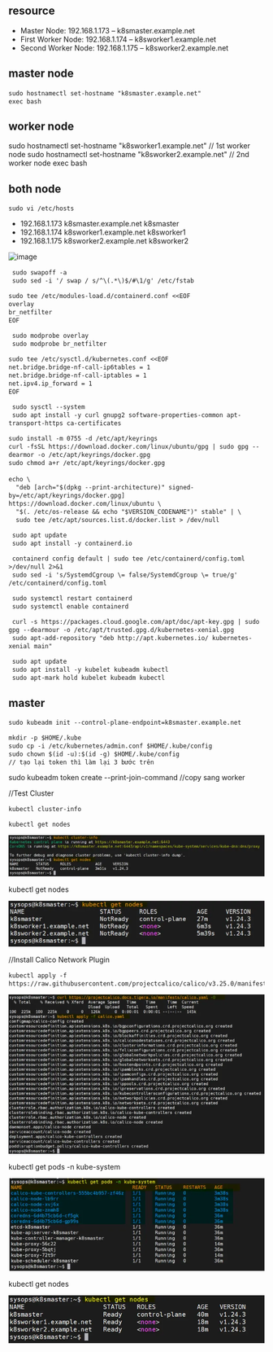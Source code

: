 ## resource
- Master Node:  192.168.1.173 – k8smaster.example.net
- First Worker Node:  192.168.1.174 – k8sworker1.example.net
- Second Worker Node:  192.168.1.175 – k8sworker2.example.net

## master node
 ```
 sudo hostnamectl set-hostname "k8smaster.example.net"
 exec bash
 ```
## worker node
 sudo hostnamectl set-hostname "k8sworker1.example.net"   // 1st worker node
 sudo hostnamectl set-hostname "k8sworker2.example.net"   // 2nd worker node
 exec bash

## both node

```
sudo vi /etc/hosts 
```

- 192.168.1.173   k8smaster.example.net k8smaster
- 192.168.1.174   k8sworker1.example.net k8sworker1
- 192.168.1.175   k8sworker2.example.net k8sworker2

![image](https://github.com/namdz608/k8s-setup-file/assets/72740871/f60a09a0-1f56-4b6b-a009-0fce26856cba)

```
 sudo swapoff -a
 sudo sed -i '/ swap / s/^\(.*\)$/#\1/g' /etc/fstab
```

```
sudo tee /etc/modules-load.d/containerd.conf <<EOF
overlay
br_netfilter
EOF
```

```
 sudo modprobe overlay
 sudo modprobe br_netfilter
```

```
sudo tee /etc/sysctl.d/kubernetes.conf <<EOF
net.bridge.bridge-nf-call-ip6tables = 1
net.bridge.bridge-nf-call-iptables = 1
net.ipv4.ip_forward = 1
EOF
```

```
 sudo sysctl --system
 sudo apt install -y curl gnupg2 software-properties-common apt-transport-https ca-certificates
```
```
sudo install -m 0755 -d /etc/apt/keyrings
curl -fsSL https://download.docker.com/linux/ubuntu/gpg | sudo gpg --dearmor -o /etc/apt/keyrings/docker.gpg
sudo chmod a+r /etc/apt/keyrings/docker.gpg

echo \
  "deb [arch="$(dpkg --print-architecture)" signed-by=/etc/apt/keyrings/docker.gpg] https://download.docker.com/linux/ubuntu \
  "$(. /etc/os-release && echo "$VERSION_CODENAME")" stable" | \
  sudo tee /etc/apt/sources.list.d/docker.list > /dev/null
```
```
 sudo apt update
 sudo apt install -y containerd.io
```

```
 containerd config default | sudo tee /etc/containerd/config.toml >/dev/null 2>&1
 sudo sed -i 's/SystemdCgroup \= false/SystemdCgroup \= true/g' /etc/containerd/config.toml
```

```
 sudo systemctl restart containerd
 sudo systemctl enable containerd
```
```
 curl -s https://packages.cloud.google.com/apt/doc/apt-key.gpg | sudo gpg --dearmour -o /etc/apt/trusted.gpg.d/kubernetes-xenial.gpg
 sudo apt-add-repository "deb http://apt.kubernetes.io/ kubernetes-xenial main"
```
```
 sudo apt update
 sudo apt install -y kubelet kubeadm kubectl
 sudo apt-mark hold kubelet kubeadm kubectl
```
## master
```
sudo kubeadm init --control-plane-endpoint=k8smaster.example.net
```

```
mkdir -p $HOME/.kube
sudo cp -i /etc/kubernetes/admin.conf $HOME/.kube/config
sudo chown $(id -u):$(id -g) $HOME/.kube/config
// tạo lại token thì làm lại 3 bước trên
```
sudo kubeadm token create --print-join-command
//copy sang worker

//Test Cluster
```
kubectl cluster-info
```

```
kubectl get nodes
```

![Alt text](image.png)

kubectl get nodes

![Alt text](image-1.png)

//Install Calico Network Plugin

```
kubectl apply -f https://raw.githubusercontent.com/projectcalico/calico/v3.25.0/manifests/calico.yaml
```
![Alt text](image-2.png)

kubectl get pods -n kube-system

![Alt text](image-3.png)

kubectl get nodes

![Alt text](image-4.png)
